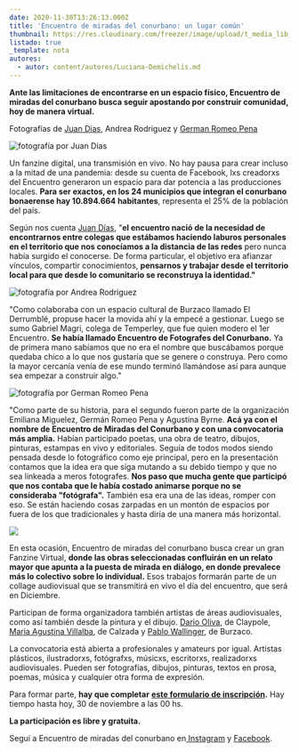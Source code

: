 ```yaml
---
date: 2020-11-30T13:26:13.000Z
title: 'Encuentro de miradas del conurbano: un lugar común'
thumbnail: https://res.cloudinary.com/freezer/image/upload/t_media_lib_thumb/v1606744823/2020/ladrillo_zugelt.png
listado: true
_template: nota
autores:
  - autor: content/autores/Luciana-Demichelis.md
---
```



**Ante las limitaciones de encontrarse en un espacio físico, Encuentro de miradas del conurbano busca seguir apostando por construir comunidad, hoy de manera virtual.**

Fotografías de [Juan Dias](https://www.instagram.com/juandiasfoto/), Andrea Rodriguez y [German Romeo Pena](https://www.instagram.com/germanromeopena/)

![](https://res.cloudinary.com/freezer/c_limit,w_1280,h_920/v1606744950/2020/tanque_ecezr5.png "fotografía por Juan Dias")

Un fanzine digital, una transmisión en vivo.  No hay pausa para crear incluso a la mitad de una pandemia: desde su cuenta de Facebook, lxs creadorxs del Encuentro generaron un espacio para dar potencia a las producciones locales. **Para ser exactos, en los 24 municipios que integran el conurbano bonaerense hay 10.894.664 habitantes**, representa el 25% de la población del país.

Según nos cuenta [Juan Días](), "**el encuentro nació de la necesidad de encontrarnos entre colegas que estábamos haciendo laburos personales en el territorio que nos conocíamos a la distancia de las redes** pero nunca había surgido el conocerse. De forma particular, el objetivo era afianzar vínculos, compartir conocimientos, **pensarnos y trabajar desde el territorio local para que desde lo comunitario se reconstruya la identidad."**

![](https://res.cloudinary.com/freezer/c_limit,w_1280,h_920/v1606744382/2020/AndreaRodriguez1_fowpzt.jpg "fotografía por Andrea Rodriguez")

"Como colaboraba con un espacio cultural de Burzaco llamado El Derrumblé, propuse hacer la movida ahí y la empecé a gestionar. Luego se sumo Gabriel Magri, colega de Temperley, que fue quien modero el 1er Encuentro. **Se había llamado Encuentro de Fotografes del Conurbano.** Ya de primera mano sabíamos que no era el nombre que buscábamos porque quedaba chico a lo que nos gustaría que se genere o construya. Pero como la mayor cercanía venía de ese mundo terminó llamándose así para aunque sea empezar a construir algo."

![](https://res.cloudinary.com/freezer/c_limit,w_1280,h_920/v1606744526/2020/GermanRomeoPena_kc78es.jpg "fotografía por German Romeo Pena")

"Como parte de su historia, para el segundo fueron parte de la organización Emiliana Miguelez, Germán Romeo Pena y Agustina Byrne. **Acá ya con el nombre de Encuentro de Miradas del Conurbano y con una convocatoria más amplia.** Habían participado poetas, una obra de teatro, dibujos, pinturas, estampas en vivo y editoriales. Seguía de todos modos siendo pensada desde lo fotográfico como eje principal, pero en la presentación contamos que la idea era que siga mutando a su debido tiempo y que no sea linkeada a meros fotografes. **Nos paso que mucha gente que participó que nos contaba que le había costado animarse porque no se consideraba "fotógrafa".** También esa era una de las ideas, romper con eso. Se están haciendo cosas zarpadas en un montón de espacios por fuera de los que tradicionales y hasta diría de una manera más horizontal.

![](https://res.cloudinary.com/freezer/c_limit,w_1280,h_920/v1606745135/2020/flyer_tr8ary.png)

En esta ocasión, Encuentro de miradas del conurbano busca crear un gran Fanzine Virtual, **donde las obras seleccionadas confluirán en un relato mayor que apunta a la puesta de mirada en diálogo, en donde prevalece más lo colectivo sobre lo individual.** Esos trabajos formarán parte de un collage audiovisual que se transmitirá en vivo el día del encuentro, que será en Diciembre. 

Participan de forma organizadora también artistas de áreas audiovisuales, como así también desde la pintura y el dibujo. [Dario Oliva](https://www.instagram.com/dario.g.oliva/), de Claypole, [Maria Agustina Villalba](https://www.instagram.com/maria.agustina.villalba/), de Calzada y [Pablo Wallinger](https://www.instagram.com/pablo.wallinger/), de Burzaco.

La convocatoria está abierta a profesionales y amateurs por igual. Artistas plásticos, ilustradorxs, fotógrafxs, músicxs, escritorxs, realizadorxs audiovisuales. Pueden ser fotografías, dibujos, pinturas, textos en prosa, poemas, música y cualquier otra forma de expresión.

Para formar parte, **hay que completar** [**este formulario de inscripción**](https://docs.google.com/forms/d/e/1FAIpQLSdPL_kwBXdlwJu-R_Ah_ox_84yTmH9JBy6qa0OEgnk3aCVwhA/viewform)**.** Hay tiempo hasta hoy, 30 de noviembre a las 00 hs. 

**La participación es libre y gratuita.**

Seguí a Encuentro de miradas del conurbano en[ Instagram](https://www.instagram.com/emconurbano/) y [Facebook](https://www.facebook.com/EMConurbano/).
